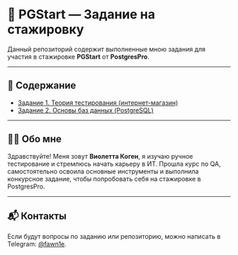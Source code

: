 # 📘 PGStart — Задание на стажировку

Данный репозиторий содержит выполненные мною задания для участия в стажировке **PGStart** от **PostgresPro**.

---

## 🧭 Содержание

- [Задание 1. Теория тестирования (интернет-магазин)](./task1_theory/README.md)
- [Задание 2. Основы баз данных (PostgreSQL)](./task2_sql/README.md)

---

## 👩‍💻 Обо мне

Здравствуйте! Меня зовут **Виолетта Коген**, я изучаю ручное тестирование и стремлюсь начать карьеру в ИТ. Прошла курс по QA, самостоятельно освоила основные инструменты и выполнила конкурсное задание, чтобы попробовать себя на стажировке в PostgresPro.

---

## 📬 Контакты

Если будут вопросы по заданию или репозиторию, можно написать в Telegram: [@fawn1e](https://t.me/fawn1e).
